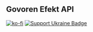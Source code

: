 ## Govoren Efekt API

[![ko-fi](https://ko-fi.com/img/githubbutton_sm.svg)](https://ko-fi.com/U7U51VFGK)  [![Support Ukraine Badge](https://bit.ly/support-ukraine-now)](https://github.com/support-ukraine/support-ukraine)
